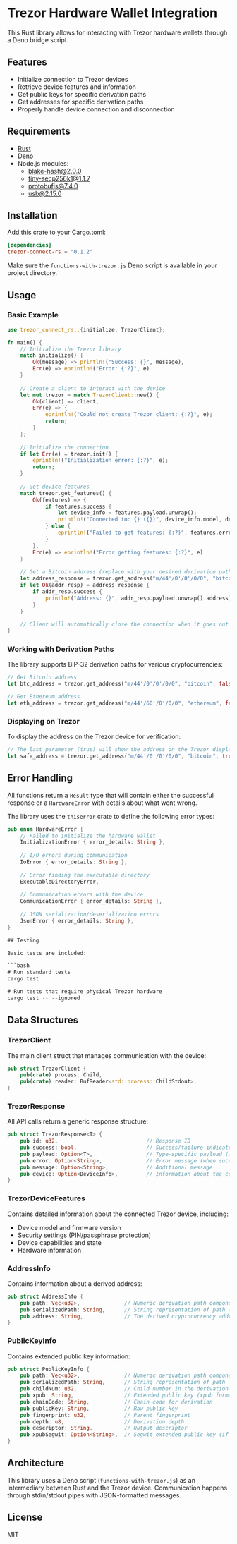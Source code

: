 # Trezor Hardware Wallet Integration

This Rust library allows for interacting with Trezor hardware wallets through a Deno bridge script.

## Features

- Initialize connection to Trezor devices
- Retrieve device features and information
- Get public keys for specific derivation paths
- Get addresses for specific derivation paths
- Properly handle device connection and disconnection

## Requirements

- [Rust](https://www.rust-lang.org/tools/install)
- [Deno](https://deno.land/#installation)
- Node.js modules:
    - blake-hash@2.0.0
    - tiny-secp256k1@1.1.7
    - protobufjs@7.4.0
    - usb@2.15.0

## Installation

Add this crate to your Cargo.toml:

```toml
[dependencies]
trezor-connect-rs = "0.1.2"
```

Make sure the `functions-with-trezor.js` Deno script is available in your project directory.

## Usage

### Basic Example

```rust
use trezor_connect_rs::{initialize, TrezorClient};

fn main() {
    // Initialize the Trezor library
    match initialize() {
        Ok(message) => println!("Success: {}", message),
        Err(e) => eprintln!("Error: {:?}", e)
    }
    
    // Create a client to interact with the device
    let mut trezor = match TrezorClient::new() {
        Ok(client) => client,
        Err(e) => {
            eprintln!("Could not create Trezor client: {:?}", e);
            return;
        }
    };
    
    // Initialize the connection
    if let Err(e) = trezor.init() {
        eprintln!("Initialization error: {:?}", e);
        return;
    }
    
    // Get device features
    match trezor.get_features() {
        Ok(features) => {
            if features.success {
                let device_info = features.payload.unwrap();
                println!("Connected to: {} ({})", device_info.model, device_info.device_id);
            } else {
                eprintln!("Failed to get features: {:?}", features.error);
            }
        },
        Err(e) => eprintln!("Error getting features: {:?}", e)
    }
    
    // Get a Bitcoin address (replace with your desired derivation path)
    let address_response = trezor.get_address("m/44'/0'/0'/0/0", "bitcoin", true);
    if let Ok(addr_resp) = address_response {
        if addr_resp.success {
            println!("Address: {}", addr_resp.payload.unwrap().address);
        }
    }
    
    // Client will automatically close the connection when it goes out of scope
}
```

### Working with Derivation Paths

The library supports BIP-32 derivation paths for various cryptocurrencies:

```rust
// Get Bitcoin address
let btc_address = trezor.get_address("m/44'/0'/0'/0/0", "bitcoin", false);

// Get Ethereum address
let eth_address = trezor.get_address("m/44'/60'/0'/0/0", "ethereum", false);
```

### Displaying on Trezor

To display the address on the Trezor device for verification:

```rust
// The last parameter (true) will show the address on the Trezor display
let safe_address = trezor.get_address("m/44'/0'/0'/0/0", "bitcoin", true);
```

## Error Handling

All functions return a `Result` type that will contain either the successful response or a `HardwareError` with details about what went wrong.

The library uses the `thiserror` crate to define the following error types:

```rust
pub enum HardwareError {
    // Failed to initialize the hardware wallet
    InitializationError { error_details: String },
    
    // I/O errors during communication
    IoError { error_details: String },
    
    // Error finding the executable directory
    ExecutableDirectoryError,
    
    // Communication errors with the device
    CommunicationError { error_details: String },
    
    // JSON serialization/deserialization errors
    JsonError { error_details: String },
}

## Testing

Basic tests are included:

```bash
# Run standard tests
cargo test

# Run tests that require physical Trezor hardware
cargo test -- --ignored
```

## Data Structures

### TrezorClient
The main client struct that manages communication with the device:
```rust
pub struct TrezorClient {
    pub(crate) process: Child,
    pub(crate) reader: BufReader<std::process::ChildStdout>,
}
```

### TrezorResponse<T>
All API calls return a generic response structure:
```rust
pub struct TrezorResponse<T> {
    pub id: u32,                            // Response ID
    pub success: bool,                      // Success/failure indicator
    pub payload: Option<T>,                 // Type-specific payload (when success is true)
    pub error: Option<String>,              // Error message (when success is false)
    pub message: Option<String>,            // Additional message
    pub device: Option<DeviceInfo>,         // Information about the connected device
}
```

### TrezorDeviceFeatures
Contains detailed information about the connected Trezor device, including:
- Device model and firmware version
- Security settings (PIN/passphrase protection)
- Device capabilities and state
- Hardware information

### AddressInfo
Contains information about a derived address:
```rust
pub struct AddressInfo {
    pub path: Vec<u32>,              // Numeric derivation path components
    pub serializedPath: String,      // String representation of path (e.g., "m/44'/0'/0'/0/0")
    pub address: String,             // The derived cryptocurrency address
}
```

### PublicKeyInfo
Contains extended public key information:
```rust
pub struct PublicKeyInfo {
    pub path: Vec<u32>,              // Numeric derivation path components
    pub serializedPath: String,      // String representation of path
    pub childNum: u32,               // Child number in the derivation path
    pub xpub: String,                // Extended public key (xpub format)
    pub chainCode: String,           // Chain code for derivation
    pub publicKey: String,           // Raw public key
    pub fingerprint: u32,            // Parent fingerprint
    pub depth: u8,                   // Derivation depth
    pub descriptor: String,          // Output descriptor
    pub xpubSegwit: Option<String>,  // Segwit extended public key (if applicable)
}
```

## Architecture

This library uses a Deno script (`functions-with-trezor.js`) as an intermediary between Rust and the Trezor device. Communication happens through stdin/stdout pipes with JSON-formatted messages.

## License

MIT